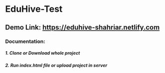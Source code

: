 # EduHive-Test

## Demo Link: https://eduhive-shahriar.netlify.com

### Documentation:
##### 1. Clone or Download whole project
##### 2. Run index.html file or upload project in server
